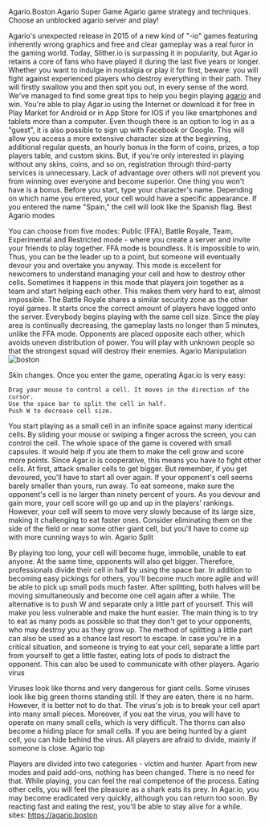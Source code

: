 
Agario.Boston Agario Super Game
Agario game strategy and techniques. Choose an unblocked agario server and play!

Agario's unexpected release in 2015 of a new kind of "-io" games featuring inherently wrong graphics and free and clear gameplay was a real furor in the gaming world. Today, Slither.io is surpassing it in popularity, but Agar.io retains a core of fans who have played it during the last five years or longer. Whether you want to indulge in nostalgia or play it for first, beware: you will fight against experienced players who destroy everything in their path. They will firstly swallow you and then spit you out, in every sense of the word. We've managed to find some great tips to help you begin playing <a href="https://agario.boston" title="agario">agario</a> and win. You're able to play Agar.io using the Internet or download it for free in Play Market for Android or in App Store for IOS if you like smartphones and tablets more than a computer. Even though there is an option to log in as a "guest", it is also possible to sign up with Facebook or Google. This will allow you access a more extensive character size at the beginning, additional regular quests, an hourly bonus in the form of coins, prizes, a top players table, and custom skins. But, if you're only interested in playing without any skins, coins, and so on, registration through third-party services is unnecessary. Lack of advantage over others will not prevent you from winning over everyone and become superior. One thing you won't have is a bonus. Before you start, type your character's name. Depending on which name you entered, your cell would have a specific appearance. If you entered the name "Spain," the cell will look like the Spanish flag.
Best Agario modes

You can choose from five modes: Public (FFA), Battle Royale, Team, Experimental and Restricted mode - where you create a server and invite your friends to play together. FFA mode is boundless. It is impossible to win. Thus, you can be the leader up to a point, but someone will eventually devour you and overtake you anyway. This mode is excellent for newcomers to understand managing your cell and how to destroy other cells. Sometimes it happens in this mode that players join together as a team and start helping each other. This makes them very hard to eat, almost impossible. The Battle Royale shares a similar security zone as the other royal games. It starts once the correct amount of players have logged onto the server. Everybody begins playing with the same cell size. Since the play area is continually decreasing, the gameplay lasts no longer than 5 minutes, unlike the FFA mode. Opponents are placed opposite each other, which avoids uneven distribution of power. You will play with unknown people so that the strongest squad will destroy their enemies.
Agario Manipulation
![boston](https://user-images.githubusercontent.com/101291504/157548239-51dd3c53-9b2e-4732-b976-4d9d21d941d8.png)

Skin changes. Once you enter the game, operating Agar.io is very easy:

    Drag your mouse to control a cell. It moves in the direction of the cursor.
    Use the space bar to split the cell in half.
    Push W to decrease cell size.

You start playing as a small cell in an infinite space against many identical cells. By sliding your mouse or swiping a finger across the screen, you can control the cell. The whole space of the game is covered with small capsules. It would help if you ate them to make the cell grow and score more points. Since Agar.io is cooperative, this means you have to fight other cells. At first, attack smaller cells to get bigger. But remember, if you get devoured, you'll have to start all over again. If your opponent's cell seems barely smaller than yours, run away. To eat someone, make sure the opponent's cell is no larger than ninety percent of yours. As you devour and gain more, your cell score will go up and up in the players' rankings. However, your cell will seem to move very slowly because of its large size, making it challenging to eat faster ones. Consider eliminating them on the side of the field or near some other giant cell, but you'll have to come up with more cunning ways to win.
Agario Split

By playing too long, your cell will become huge, immobile, unable to eat anyone. At the same time, opponents will also get bigger. Therefore, professionals divide their cell in half by using the space bar. In addition to becoming easy pickings for others, you'll become much more agile and will be able to pick up small pods much faster. After splitting, both halves will be moving simultaneously and become one cell again after a while. The alternative is to push W and separate only a little part of yourself. This will make you less vulnerable and make the hunt easier. The main thing is to try to eat as many pods as possible so that they don't get to your opponents, who may destroy you as they grow up. The method of splitting a little part can also be used as a chance last resort to escape. In case you're in a critical situation, and someone is trying to eat your cell, separate a little part from yourself to get a little faster, eating lots of pods to distract the opponent. This can also be used to communicate with other players.
Agario virus

Viruses look like thorns and very dangerous for giant cells. Some viruses look like big green thorns standing still. If they are eaten, there is no harm. However, it is better not to do that. The virus's job is to break your cell apart into many small pieces. Moreover, if you eat the virus, you will have to operate on many small cells, which is very difficult. The thorns can also become a hiding place for small cells. If you are being hunted by a giant cell, you can hide behind the virus. All players are afraid to divide, mainly if someone is close.
Agario top

Players are divided into two categories - victim and hunter. Apart from new modes and paid add-ons, nothing has been changed. There is no need for that. While playing, you can feel the real competence of the process. Eating other cells, you will feel the pleasure as a shark eats its prey. In Agar.io, you may become eradicated very quickly, although you can return too soon. By reacting fast and eating the rest, you'll be able to stay alive for a while. sites: https://agario.boston
